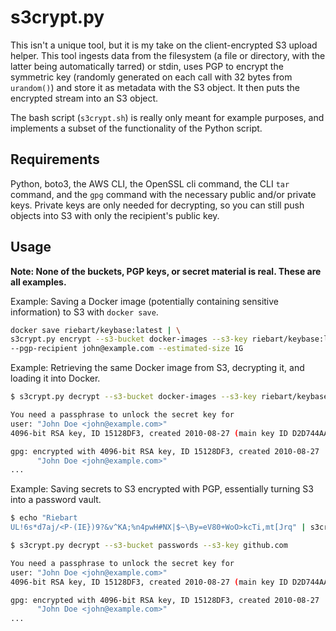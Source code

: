 # s3crypt.py

This isn't a unique tool, but it is my take on the client-encrypted S3 upload helper. This tool ingests data from the filesystem (a file or directory, with the latter being automatically tarred) or stdin, uses PGP to encrypt the symmetric key (randomly generated on each call with 32 bytes from `urandom()`) and store it as metadata with the S3 object. It then puts the encrypted stream into an S3 object.

The bash script (`s3crypt.sh`) is really only meant for example purposes, and implements a subset of the functionality of the Python script.

## Requirements

Python, boto3, the AWS CLI, the OpenSSL cli command, the CLI `tar` command, and the `gpg` command with the necessary public and/or private keys. Private keys are only needed for decrypting, so you can still push objects into S3 with only the recipient's public key.

## Usage

**Note: None of the buckets, PGP keys, or secret material is real. These are all examples.**

Example: Saving a Docker image (potentially containing sensitive information) to S3 with `docker save`.

```bash
docker save riebart/keybase:latest | \
s3crypt.py encrypt --s3-bucket docker-images --s3-key riebart/keybase:latest \
--pgp-recipient john@example.com --estimated-size 1G
```

Example: Retrieving the same Docker image from S3, decrypting it, and loading it into Docker.

```bash
$ s3crypt.py decrypt --s3-bucket docker-images --s3-key riebart/keybase:latest | docker load

You need a passphrase to unlock the secret key for
user: "John Doe <john@example.com>"
4096-bit RSA key, ID 15128DF3, created 2010-08-27 (main key ID D2D744AA)

gpg: encrypted with 4096-bit RSA key, ID 15128DF3, created 2010-08-27
      "John Doe <john@example.com>"
...
```

Example: Saving secrets to S3 encrypted with PGP, essentially turning S3 into a password vault.

```bash
$ echo "Riebart
UL!6s*d7aj/<P-(IE})9?&v^KA;%n4pwH#NX|$~\By=eV80+WoO>kcTi,mt[Jrq" | s3crypt.py encrypt --s3-bucket passwords --s3-key github.com --pgp-recipient john@example.com

$ s3crypt.py decrypt --s3-bucket passwords --s3-key github.com

You need a passphrase to unlock the secret key for
user: "John Doe <john@example.com>"
4096-bit RSA key, ID 15128DF3, created 2010-08-27 (main key ID D2D744AA)

gpg: encrypted with 4096-bit RSA key, ID 15128DF3, created 2010-08-27
      "John Doe <john@example.com>"
...
```
